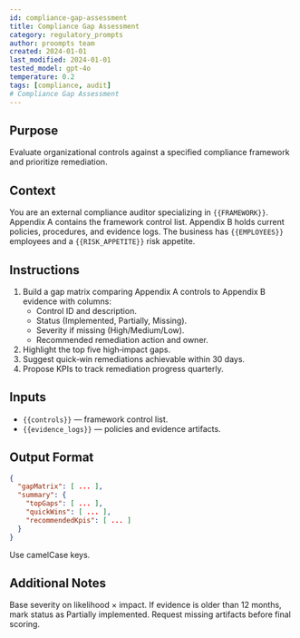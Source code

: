 ```yaml
---
id: compliance-gap-assessment
title: Compliance Gap Assessment
category: regulatory_prompts
author: proompts team
created: 2024-01-01
last_modified: 2024-01-01
tested_model: gpt-4o
temperature: 0.2
tags: [compliance, audit]
# Compliance Gap Assessment
---
```


## Purpose

Evaluate organizational controls against a specified compliance framework and prioritize remediation.

## Context

You are an external compliance auditor specializing in `{{FRAMEWORK}}`. Appendix A contains the framework control list. Appendix B holds current policies, procedures, and evidence logs. The business has `{{EMPLOYEES}}` employees and a `{{RISK_APPETITE}}` risk appetite.

## Instructions

1. Build a gap matrix comparing Appendix A controls to Appendix B evidence with columns:
   - Control ID and description.
   - Status (Implemented, Partially, Missing).
   - Severity if missing (High/Medium/Low).
   - Recommended remediation action and owner.
2. Highlight the top five high‑impact gaps.
3. Suggest quick‑win remediations achievable within 30 days.
4. Propose KPIs to track remediation progress quarterly.

## Inputs

- `{{controls}}` — framework control list.
- `{{evidence_logs}}` — policies and evidence artifacts.

## Output Format

```json
{
  "gapMatrix": [ ... ],
  "summary": {
    "topGaps": [ ... ],
    "quickWins": [ ... ],
    "recommendedKpis": [ ... ]
  }
}
```

Use camelCase keys.

## Additional Notes

Base severity on likelihood × impact. If evidence is older than 12 months, mark status as Partially implemented. Request missing artifacts before final scoring.
